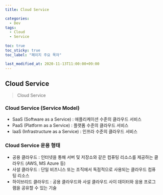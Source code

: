 ```yaml
---
title: Cloud Service

categories:
  - Dev
tags:
  - Cloud
  - Service
  
toc: true
toc_sticky: true
toc_label: "페이지 주요 목차"

last_modified_at: 2020-11-13T11:00:00+09:00
---
```


## Cloud Service ##

> Cloud Service

### Cloud Service (Service Model) ###

- SaaS (Software as a Service) : 애플리케이션 수준의 클라우드 서비스
- PaaS (Platform as a Service) : 플랫폼 수준의 클라우드 서비스
- IaaS (Infrastructure as a Service) : 인프라 수준의 클라우드 서비스

### Cloud Service 운용 형태 ###

- 공용 클라우드 : 인터넷을 통해 서버 및 저장소와 같은 컴퓨팅 리소스를 제공하는 클라우드 (AWS, MS Azure 등)
- 사설 클라우드 : 단일 비즈니스 또는 조직에서 독점적으로 사용되는 클라우드 컴퓨팅 리소스
- 하이브리드 클라우드 : 공용 클라우드와 사설 클라우드 사이 데이터와 응용 프로그램을 공유할 수 있는 기술
